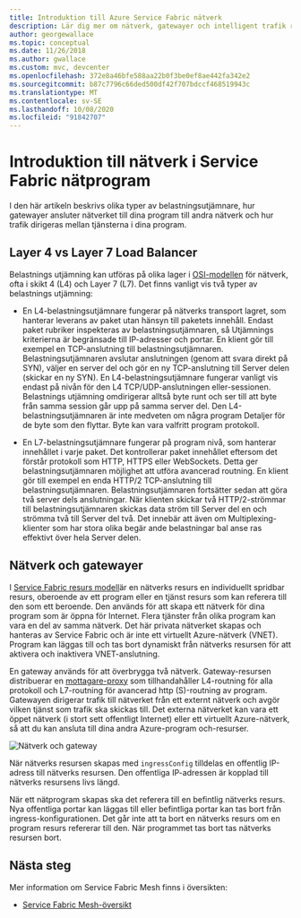 ```yaml
---
title: Introduktion till Azure Service Fabric nätverk
description: Lär dig mer om nätverk, gatewayer och intelligent trafik routning i Service Fabric nät.
author: georgewallace
ms.topic: conceptual
ms.date: 11/26/2018
ms.author: gwallace
ms.custom: mvc, devcenter
ms.openlocfilehash: 372e8a46bfe588aa22b0f3be0ef8ae442fa342e2
ms.sourcegitcommit: b87c7796c66ded500df42f707bdccf468519943c
ms.translationtype: MT
ms.contentlocale: sv-SE
ms.lasthandoff: 10/08/2020
ms.locfileid: "91842707"
---
```

# <a name="introduction-to-networking-in-service-fabric-mesh-applications"></a>Introduktion till nätverk i Service Fabric nätprogram
I den här artikeln beskrivs olika typer av belastningsutjämnare, hur gatewayer ansluter nätverket till dina program till andra nätverk och hur trafik dirigeras mellan tjänsterna i dina program.

## <a name="layer-4-vs-layer-7-load-balancers"></a>Layer 4 vs Layer 7 Load Balancer
Belastnings utjämning kan utföras på olika lager i [OSI-modellen](https://en.wikipedia.org/wiki/OSI_model) för nätverk, ofta i skikt 4 (L4) och Layer 7 (L7).  Det finns vanligt vis två typer av belastnings utjämning:

- En L4-belastningsutjämnare fungerar på nätverks transport lagret, som hanterar leverans av paket utan hänsyn till paketets innehåll. Endast paket rubriker inspekteras av belastningsutjämnaren, så Utjämnings kriterierna är begränsade till IP-adresser och portar. En klient gör till exempel en TCP-anslutning till belastningsutjämnaren. Belastningsutjämnaren avslutar anslutningen (genom att svara direkt på SYN), väljer en server del och gör en ny TCP-anslutning till Server delen (skickar en ny SYN). En L4-belastningsutjämnare fungerar vanligt vis endast på nivån för den L4 TCP/UDP-anslutningen eller-sessionen. Belastnings utjämning omdirigerar alltså byte runt och ser till att byte från samma session går upp på samma server del. Den L4-belastningsutjämnaren är inte medveten om några program Detaljer för de byte som den flyttar. Byte kan vara valfritt program protokoll.

- En L7-belastningsutjämnare fungerar på program nivå, som hanterar innehållet i varje paket. Det kontrollerar paket innehållet eftersom det förstår protokoll som HTTP, HTTPS eller WebSockets. Detta ger belastningsutjämnaren möjlighet att utföra avancerad routning. En klient gör till exempel en enda HTTP/2 TCP-anslutning till belastningsutjämnaren. Belastningsutjämnaren fortsätter sedan att göra två server dels anslutningar. När klienten skickar två HTTP/2-strömmar till belastningsutjämnaren skickas data ström till Server del en och strömma två till Server del två. Det innebär att även om Multiplexing-klienter som har stora olika begär ande belastningar bal anse ras effektivt över hela Server delen. 

## <a name="networks-and-gateways"></a>Nätverk och gatewayer
I [Service Fabric resurs modell](service-fabric-mesh-service-fabric-resources.md)är en nätverks resurs en individuellt spridbar resurs, oberoende av ett program eller en tjänst resurs som kan referera till den som ett beroende. Den används för att skapa ett nätverk för dina program som är öppna för Internet. Flera tjänster från olika program kan vara en del av samma nätverk. Det här privata nätverket skapas och hanteras av Service Fabric och är inte ett virtuellt Azure-nätverk (VNET). Program kan läggas till och tas bort dynamiskt från nätverks resursen för att aktivera och inaktivera VNET-anslutning. 

En gateway används för att överbrygga två nätverk. Gateway-resursen distribuerar en [mottagare-proxy](https://www.envoyproxy.io/) som tillhandahåller L4-routning för alla protokoll och L7-routning för avancerad http (S)-routning av program. Gatewayen dirigerar trafik till nätverket från ett externt nätverk och avgör vilken tjänst som trafik ska skickas till.  Det externa nätverket kan vara ett öppet nätverk (i stort sett offentligt Internet) eller ett virtuellt Azure-nätverk, så att du kan ansluta till dina andra Azure-program och-resurser. 

![Nätverk och gateway][Image1]

När nätverks resursen skapas med `ingressConfig` tilldelas en offentlig IP-adress till nätverks resursen. Den offentliga IP-adressen är kopplad till nätverks resursens livs längd.

När ett nätprogram skapas ska det referera till en befintlig nätverks resurs. Nya offentliga portar kan läggas till eller befintliga portar kan tas bort från ingress-konfigurationen. Det går inte att ta bort en nätverks resurs om en program resurs refererar till den. När programmet tas bort tas nätverks resursen bort.

## <a name="next-steps"></a>Nästa steg 
Mer information om Service Fabric Mesh finns i översikten:
- [Service Fabric Mesh-översikt](service-fabric-mesh-overview.md)

[Image1]: media/service-fabric-mesh-networks-and-gateways/NetworkAndGateway.png
